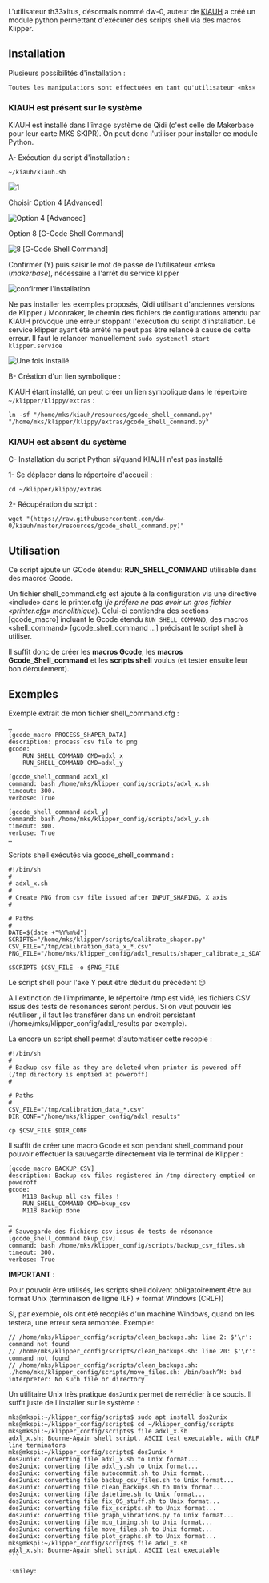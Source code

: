 L'utilisateur th33xitus, désormais nommé dw-0, auteur de [KIAUH](https://github.com/th33xitus/kiauh) a créé un module python permettant d'exécuter des scripts shell via des macros Klipper.

## Installation

Plusieurs possibilités d'installation :

    Toutes les manipulations sont effectuées en tant qu'utilisateur «mks»

### KIAUH est présent sur le système

KIAUH est installé dans l'îmage système de Qidi (c'est celle de Makerbase pour leur carte MKS SKIPR).
On peut donc l'utiliser pour installer ce module Python.

A- Exécution du script d'installation :

`~/kiauh/kiauh.sh`

![1](../Images/kiauh-1.jpg)

Choisir Option 4 [Advanced]

![Option 4 [Advanced]](../Images/kiauh-2.jpg)

Option 8 [G-Code Shell Command]

![8 [G-Code Shell Command]](../Images/kiauh-3.jpg)

Confirmer (Y) puis saisir le mot de passe de l'utilisateur «mks» (*makerbase*), nécessaire à l'arrêt du service klipper

![confirmer l'installation](../Images/kiauh-4.jpg)

Ne pas installer les exemples proposés, Qidi utilisant d'anciennes versions de Klipper / Moonraker, le chemin des fichiers de configurations attendu par KIAUH provoque une erreur stoppant l'exécution du script d'installation. Le service klipper ayant été arrêté ne peut pas être relancé à cause de cette erreur. Il faut le relancer manuellement `sudo systemctl start klipper.service`

![Une fois installé](../Images/kiauh-5.jpg)

B- Création d'un lien symbolique :

KIAUH étant installé, on peut créer un lien symbolique dans le répertoire `~/klipper/klippy/extras` :

```
ln -sf "/home/mks/kiauh/resources/gcode_shell_command.py" "/home/mks/klipper/klippy/extras/gcode_shell_command.py"
```

### KIAUH est absent du système

C- Installation du script Python si/quand KIAUH n'est pas installé

1- Se déplacer dans le répertoire d'accueil :

`cd ~/klipper/klippy/extras`

2- Récupération du script :

```
wget "(https://raw.githubusercontent.com/dw-0/kiauh/master/resources/gcode_shell_command.py)"
```

## Utilisation

Ce script ajoute un GCode étendu: **RUN_SHELL_COMMAND** utilisable dans des macros Gcode.

Un fichier shell_command.cfg est ajouté à la configuration via une directive «include» dans le printer.cfg (*je préfère ne pas avoir un gros fichier «printer.cfg» monolithique*). Celui-ci contiendra des sections [gcode_macro] incluant le Gcode étendu `RUN_SHELL_COMMAND`, des macros «shell_command» [gcode_shell_command …] précisant le script shell à utiliser.

Il suffit donc de créer les **macros Gcode**, les **macros Gcode_Shell_command** et les **scripts shell** voulus (et tester ensuite leur bon déroulement).

## Exemples

Exemple extrait de mon fichier shell_command.cfg :

```
…
[gcode_macro PROCESS_SHAPER_DATA]
description: process csv file to png
gcode:
    RUN_SHELL_COMMAND CMD=adxl_x
    RUN_SHELL_COMMAND CMD=adxl_y
 
[gcode_shell_command adxl_x]
command: bash /home/mks/klipper_config/scripts/adxl_x.sh 
timeout: 300.
verbose: True

[gcode_shell_command adxl_y]
command: bash /home/mks/klipper_config/scripts/adxl_y.sh 
timeout: 300.
verbose: True
…
```

Scripts shell exécutés via gcode_shell_command :

```
#!/bin/sh
#
# adxl_x.sh
#
# Create PNG from csv file issued after INPUT_SHAPING, X axis
#

# Paths
#
DATE=$(date +"%Y%m%d")
SCRIPTS="/home/mks/klipper/scripts/calibrate_shaper.py"
CSV_FILE="/tmp/calibration_data_x_*.csv"
PNG_FILE="/home/mks/klipper_config/adxl_results/shaper_calibrate_x_$DATE.png"

$SCRIPTS $CSV_FILE -o $PNG_FILE
```

Le script shell pour l'axe Y peut être déduit du précédent :smirk:

A l'extinction de l'imprimante, le répertoire /tmp est vidé, les fichiers CSV issus des tests de résonances seront perdus. Si on veut pouvoir les réutiliser , il faut les transférer dans un endroit persistant (/home/mks/klipper_config/adxl_results par exemple).

Là encore un script shell permet d'automatiser cette recopie :

```
#!/bin/sh
#
# Backup csv file as they are deleted when printer is powered off (/tmp directory is emptied at poweroff)
#

# Paths
#
CSV_FILE="/tmp/calibration_data_*.csv"
DIR_CONF="/home/mks/klipper_config/adxl_results"

cp $CSV_FILE $DIR_CONF
```

Il suffit de créer une macro Gcode et son pendant shell_command pour pouvoir effectuer la sauvegarde directement via le terminal de Klipper :

```
[gcode_macro BACKUP_CSV]
description: Backup csv files registered in /tmp directory emptied on poweroff
gcode:
    M118 Backup all csv files !
    RUN_SHELL_COMMAND CMD=bkup_csv
    M118 Backup done
    
…
# Sauvegarde des fichiers csv issus de tests de résonance
[gcode_shell_command bkup_csv]
command: bash /home/mks/klipper_config/scripts/backup_csv_files.sh 
timeout: 300.
verbose: True
```

**IMPORTANT** :

Pour pouvoir être utilisés, les scripts shell doivent obligatoirement être au format Unix (terminaison de ligne (LF) ≠ format Windows (CRLF))

Si, par exemple, ols ont été recopiés d'un machine Windows, quand on les testera, une erreur sera remontée. Exemple:
```
// /home/mks/klipper_config/scripts/clean_backups.sh: line 2: $'\r': command not found
// /home/mks/klipper_config/scripts/clean_backups.sh: line 20: $'\r': command not found
// /home/mks/klipper_config/scripts/clean_backups.sh: ./home/mks/klipper_config/scripts/move_files.sh: /bin/bash^M: bad interpreter: No such file or directory
```

Un utilitaire Unix très pratique `dos2unix` permet de remédier à ce soucis. Il suffit juste de l'installer sur le système :
```
mks@mkspi:~/klipper_config/scripts$ sudo apt install dos2unix
mks@mkspi:~/klipper_config/scripts$ cd ~/klipper_config/scripts
mks@mkspi:~/klipper_config/scripts$ file adxl_x.sh
adxl_x.sh: Bourne-Again shell script, ASCII text executable, with CRLF line terminators
mks@mkspi:~/klipper_config/scripts$ dos2unix *
dos2unix: converting file adxl_x.sh to Unix format...
dos2unix: converting file adxl_y.sh to Unix format...
dos2unix: converting file autocommit.sh to Unix format...
dos2unix: converting file backup_csv_files.sh to Unix format...
dos2unix: converting file clean_backups.sh to Unix format...
dos2unix: converting file datetime.sh to Unix format...
dos2unix: converting file fix_OS_stuff.sh to Unix format...
dos2unix: converting file fix_scripts.sh to Unix format...
dos2unix: converting file graph_vibrations.py to Unix format...
dos2unix: converting file mcu_timing.sh to Unix format...
dos2unix: converting file move_files.sh to Unix format...
dos2unix: converting file plot_graphs.sh to Unix format...
mks@mkspi:~/klipper_config/scripts$ file adxl_x.sh
adxl_x.sh: Bourne-Again shell script, ASCII text executable
``̀

:smiley:
